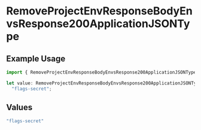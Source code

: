 # RemoveProjectEnvResponseBodyEnvsResponse200ApplicationJSONType

## Example Usage

```typescript
import { RemoveProjectEnvResponseBodyEnvsResponse200ApplicationJSONType } from "@simplesagar/vercel/models/removeprojectenvop.js";

let value: RemoveProjectEnvResponseBodyEnvsResponse200ApplicationJSONType =
  "flags-secret";
```

## Values

```typescript
"flags-secret"
```